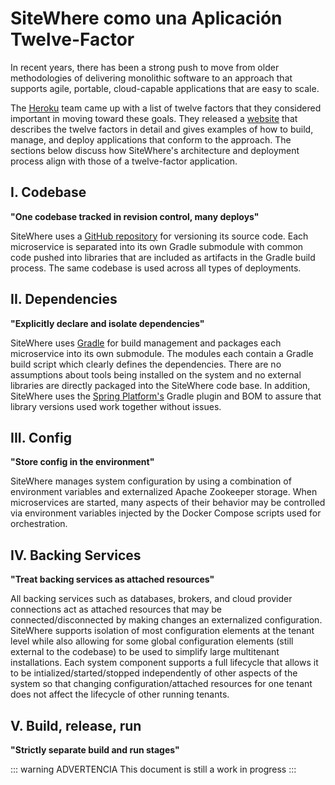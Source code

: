 # SiteWhere como una Aplicación Twelve-Factor

In recent years, there has been a strong push to move from older methodologies
of delivering monolithic software to an approach that supports agile, portable,
cloud-capable applications that are easy to scale.

The [Heroku](https://www.heroku.com/)
team came up with a list of twelve factors that they considered important in moving
toward these goals. They released a [website](https://12factor.net/) that
describes the twelve factors in detail and gives examples of how to build, manage,
and deploy applications that conform to the approach. The sections below discuss
how SiteWhere's architecture and deployment process align with those of a
twelve-factor application.

## I. Codebase

**"One codebase tracked in revision control, many deploys"**

SiteWhere uses a [GitHub repository](https://github.com/sitewhere/sitewhere) for versioning
its source code. Each microservice is separated into its own Gradle submodule with common code
pushed into libraries that are included as artifacts in the Gradle build process.
The same codebase is used across all types of deployments.

## II. Dependencies

**"Explicitly declare and isolate dependencies"**

SiteWhere uses [Gradle](https://gradle.org/) for build management and packages each microservice
into its own submodule. The modules each contain a Gradle build script which clearly defines the
dependencies. There are no assumptions about tools being installed on the system
and no external libraries are directly packaged into the SiteWhere code base. In addition,
SiteWhere uses the [Spring Platform's](http://platform.spring.io/platform/)
Gradle plugin and BOM to assure that library versions used work together without issues.

## III. Config

**"Store config in the environment"**

SiteWhere manages system configuration by using a combination of environment variables and
externalized Apache Zookeeper storage. When microservices are started, many aspects of their
behavior may be controlled via environment variables injected by the Docker Compose
scripts used for orchestration.

## IV. Backing Services

**"Treat backing services as attached resources"**

All backing services such as databases, brokers, and cloud provider connections act as
attached resources that may be connected/disconnected by making changes an externalized
configuration. SiteWhere supports isolation of most configuration elements at the tenant
level while also allowing for some global configuration elements (still external to the
codebase) to be used to simplify large multitenant installations. Each system component
supports a full lifecycle that allows it to be intialized/started/stopped independently
of other aspects of the system so that changing configuration/attached resources for
one tenant does not affect the lifecycle of other running tenants.

## V. Build, release, run

**"Strictly separate build and run stages"**

::: warning ADVERTENCIA
This document is still a work in progress
:::
